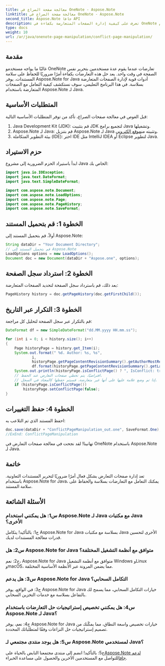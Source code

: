 ```yaml
---
title: معالجة صفحة الصراع في OneNote - Aspose.Note
linktitle: معالجة صفحة الصراع في OneNote - Aspose.Note
second_title: Aspose.Note جافا API
description: تعرف على كيفية إدارة الصفحات المتعارضة بكفاءة في OneNote باستخدام Aspose.Note لـ Java. قم بحل النزاعات بسلاسة من خلال التوجيه خطوة بخطوة.
type: docs
weight: 10
url: /ar/java/onenote-page-manipulation/conflict-page-manipulation/
---
```

## مقدمة

غالبًا ما يواجه مستخدمو OneNote تعارضات عندما يقوم عدة مستخدمين بتحرير نفس الصفحة في وقت واحد. يعد حل هذه التعارضات بكفاءة أمرًا ضروريًا للحفاظ على سلامة المستندات. يوفر Aspose.Note for Java أدوات قوية لإدارة الصفحات المتعارضة بسلاسة. في هذا البرنامج التعليمي، سوف نستكشف كيفية التعامل مع الصفحات المتعارضة باستخدام Aspose.Note لـ Java.

## المتطلبات الأساسية

قبل الغوص في معالجة صفحات الصراع، تأكد من توفر المتطلبات الأساسية التالية:

1. Java Development Kit (JDK): قم بتثبيت JDK لتجميع برامج Java وتشغيلها.
2. Aspose.Note لـ Java: قم بتنزيل Aspose.Note لـ Java وتثبيته من[موقع إلكتروني](https://releases.aspose.com/note/java/).
3. بيئة التطوير المتكاملة (IDE): اختر IDE مثل IntelliJ IDEA أو Eclipse لتطوير Java.

## حزم الاستيراد

ابدأ باستيراد الحزم الضرورية إلى مشروع Java الخاص بك:

```java
import java.io.IOException;
import java.text.DateFormat;
import java.text.SimpleDateFormat;

import com.aspose.note.Document;
import com.aspose.note.LoadOptions;
import com.aspose.note.Page;
import com.aspose.note.PageHistory;
import com.aspose.note.SaveFormat;

```

## الخطوة 1: قم بتحميل المستند

أولاً، قم بتحميل المستند إلى Aspose.Note:

```java
String dataDir = "Your Document Directory";
// قم بتحميل المستند إلى Aspose.Note
LoadOptions options = new LoadOptions();
Document doc = new Document(dataDir + "Aspose.one", options);
```

## الخطوة 2: استرداد سجل الصفحة

بعد ذلك، قم باسترداد سجل الصفحة لتحديد الصفحات المتعارضة:

```java
PageHistory history = doc.getPageHistory(doc.getFirstChild());
```

## الخطوة 3: التكرار عبر التاريخ

قم بالتكرار عبر سجل الصفحة لتحليل كل مراجعة:

```java
DateFormat df = new SimpleDateFormat("dd.MM.yyyy HH.mm.ss");

for (int i = 0; i < history.size(); i++)
{
    Page historyPage = history.get_Item(i);
    System.out.format(" %d. Author: %s, %s",
            i,
            historyPage.getPageContentRevisionSummary().getAuthorMostRecent(),
            df.format(historyPage.getPageContentRevisionSummary().getLastModifiedTime()));
    System.out.println(historyPage.isConflictPage() ? ", IsConflict: true" : "");
    // افتراضيًا، يتم تخطي صفحات التعارض عند الحفظ.
    // إذا تم وضع علامة عليها على أنها غير متعارضة، فسيتم حفظها كالمعتاد في السجل.
    if (historyPage.isConflictPage())
        historyPage.setConflictPage(false);
}
```

## الخطوة 4: حفظ التغييرات

احفظ المستند الذي تم التلاعب به:

```java
doc.save(dataDir + "ConflictPageManipulation_out.one", SaveFormat.One);
//ExEnd: ConflictPageManipulation
```

تهانينا! لقد نجحت في معالجة صفحات التعارض في OneNote باستخدام Aspose.Note لـ Java.

## خاتمة

تعد إدارة صفحات التعارض بشكل فعال أمرًا ضروريًا لتحرير المستندات التعاونية. باستخدام Aspose.Note for Java، يمكنك التعامل مع التعارضات بسلاسة والحفاظ على سلامة المستند.

## الأسئلة الشائعة

### س1: هل يمكنني استخدام Aspose.Note لـ Java مع مكتبات Java الأخرى؟

ج1: بالتأكيد! يتكامل Aspose.Note for Java بسلاسة مع مكتبات Java الأخرى لتحسين قدرات معالجة المستندات لديك.

### س2: هل Aspose.Note for Java متوافق مع أنظمة التشغيل المختلفة؟

ج2: نعم، Aspose.Note for Java متوافق مع أنظمة التشغيل Windows وLinux وmacOS، مما يضمن المرونة عبر الأنظمة الأساسية المختلفة.

### س3: هل يدعم Aspose.Note for Java التكامل السحابي؟

ج3: في الواقع، يوفر Aspose.Note for Java خيارات التكامل السحابي، مما يسمح لك بالتفاعل بسلاسة مع خدمات التخزين السحابي.

### س4: هل يمكنني تخصيص إستراتيجيات حل التعارضات باستخدام Aspose.Note لـ Java؟

ج4: نعم، يوفر Aspose.Note for Java خيارات تخصيص واسعة النطاق، مما يمكّنك من تصميم إستراتيجيات حل النزاعات وفقًا لمتطلباتك المحددة.

### س5: هل يوجد منتدى مجتمعي لـ Aspose.Note لمستخدمي Java؟

 ج5: بالتأكيد! انضم إلى منتدى مجتمعنا النابض بالحياة على[Aspose.Note لدعم جافا](https://forum.aspose.com/c/note/28)للتواصل مع المستخدمين الآخرين والحصول على مساعدة الخبراء.